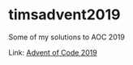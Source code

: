 # timsadvent2019
Some of my solutions to AOC 2019

Link: [Advent of Code 2019](https://adventofcode.com/)
